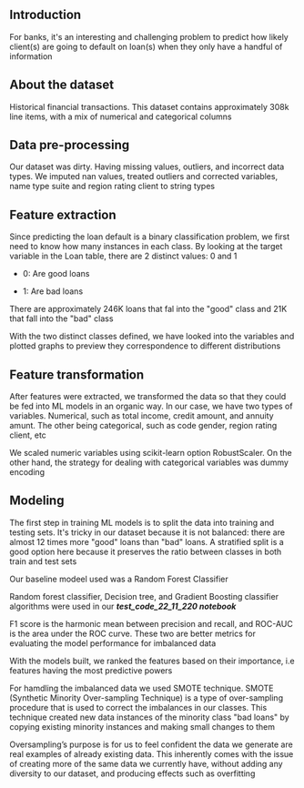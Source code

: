 ## Introduction

For banks, it's an interesting and challenging problem to predict how likely client(s) are going to default on loan(s) when they only have a handful of information

## About the dataset

Historical financial transactions. This dataset contains approximately 308k line items, with a mix of numerical and categorical columns 

## Data pre-processing

Our dataset was dirty. Having missing values, outliers, and incorrect data types. We imputed nan values, treated outliers and corrected variables, name type suite and region rating client to string types

## Feature extraction

Since predicting the loan default is a binary classification problem, we first need to know how many instances in each class. By looking at the target variable in the Loan table, there are 2 distinct values: 0 and 1

* 0: Are good loans

* 1: Are bad loans

There are approximately 246K loans that fal into the "good" class and 21K that fall into the "bad" class

With the two distinct classes defined, we have looked into the variables and plotted graphs to preview they correspondence to different distributions

## Feature transformation

After features were extracted, we transformed the data so that they could be fed into ML models in an organic way. In our case, we have two types of variables. Numerical, such as total income, credit amount, and annuity amunt. The other being categorical, such as code gender, region rating client, etc

We scaled numeric variables using scikit-learn option RobustScaler. On the other hand, the strategy for dealing with categorical variables was dummy encoding

## Modeling

The first step in training ML models is to split the data into training and testing sets. It's tricky in our dataset because it is not balanced: there are almost 12 times more "good" loans than "bad" loans. A stratified split is a good option here because it preserves the ratio between classes in both train and test sets

Our baseline modeel used was a Random Forest Classifier

Random forest classifier, Decision tree, and Gradient Boosting classifier algorithms were used in our ***test_code_22_11_220 notebook*** 

F1 score is the harmonic mean between precision and recall, and ROC-AUC is the area under the ROC curve. These two are better metrics for evaluating the model performance for imbalanced data

With the models built, we ranked the features based on their importance, i.e features having the most predictive powers

For hamdling the imbalanced data we used SMOTE technique. SMOTE (Synthetic Minority Over-sampling Technique) is a type of over-sampling procedure that is used to correct the imbalances in our classes. This technique created new data instances of the minority class "bad loans" by copying existing minority instances and making small changes to them

Oversampling’s purpose is for us to feel confident the data we generate are real examples of already existing data. This inherently comes with the issue of creating more of the same data we currently have, without adding any diversity to our dataset, and producing effects such as overfitting


